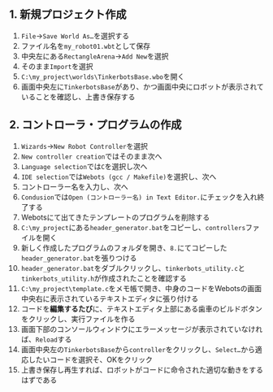 ## 1. 新規プロジェクト作成

1. `File`→`Save World As…`を選択する
2. ファイル名を`my_robot01.wbt`として保存
3. 中央左にある`RectangleArena`→`Add New`を選択
4. そのまま`Import`を選択
5. `C:\my_project\worlds\TinkerbotsBase.wbo`を開く
6. 画面中央左に`TinkerbotsBase`があり、かつ画面中央にロボットが表示されていることを確認し、上書き保存する



## 2. コントローラ・プログラムの作成

1. `Wizards`→`New Robot Controller`を選択
2. `New controller creation`ではそのまま次へ
3. `Language selection`では`C`を選択し次へ
4. `IDE selection`では`Webots (gcc / Makefile)`を選択し、次へ
5. コントローラー名を入力し、次へ
6. `Condusion`では`Open (コントローラー名) in Text Editor.`にチェックを入れ終了する
7. Webotsにて出てきたテンプレートのプログラムを削除する
8. `C:\my_project`にある`header_generator.bat`をコピーし、`controllers`ファイルを開く
9. 新しく作成したプログラムのフォルダを開き、`8.`にてコピーした`header_generator.bat`を張りつける
10. `header_generator.bat`をダブルクリックし、`tinkerbots_utility.c`と`tinkerbots_utility.h`が作成されたことを確認する
11. `C:\my_project\template.c`をメモ帳で開き、中身のコードをWebotsの画面中央右に表示されているテキストエディタに張り付ける
12. コードを**編集するたび**に、テキストエディタ上部にある歯車のビルドボタンをクリックし、実行ファイルを作る
13. 画面下部のコンソールウィンドウにエラーメッセージが表示されていなければ、`Reload`する
14. 画面中央左の`TinkerbotsBase`から`controller`をクリックし、`Select…`から適応したいコードを選択そ、OKをクリック
15. 上書き保存し再生すれば、ロボットがコードに命令された適切な動きをするはずである